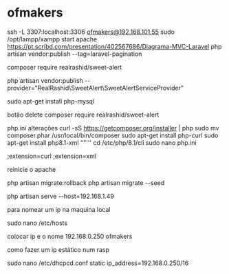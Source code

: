 # ofmakers
ssh -L 3307:localhost:3306 ofmakers@192.168.101.55
sudo /opt/lampp/xampp start apache  
https://pt.scribd.com/presentation/402567686/Diagrama-MVC-Laravel
php artisan vendor:publish --tag=laravel-pagination

composer require realrashid/sweet-alert

php artisan vendor:publish --provider="RealRashid\SweetAlert\SweetAlertServiceProvider"

sudo apt-get install php-mysql

botão delete composer require realrashid/sweet-alert

php.ini 
alterações
curl -sS https://getcomposer.org/installer | php
sudo mv composer.phar /usr/local/bin/composer
sudo apt-get install php-curl
sudo apt-get install php8.1-xml
""'''
cd /etc/php/8.1/cli
sudo nano php.ini 


;extension=curl
;extension=xml

reinicie o apache

php artisan migrate:rollback
php artisan migrate --seed

php artisan serve --host=192.168.1.49





para nomear um ip na maquina local

sudo nano /etc/hosts 

colocar ip e o nome
192.168.0.250  ofmakers


como fazer um ip estático num rasp

sudo nano /etc/dhcpcd.conf
static ip_address=192.168.0.250/16
